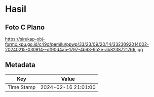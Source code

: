# Hasil

## Foto C Plano

https://sirekap-obj-formc.kpu.go.id/c49d/pemilu/ppwp/33/23/09/20/14/3323092014002-20240215-030914--df90d4a5-1797-4b63-9a2e-ab8238721766.jpg


## Metadata

| Key        | Value               |
| ---------- | ------------------- |
| Time Stamp | 2024-02-16 21:01:00 |



